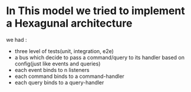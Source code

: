 # In This model we tried to implement a Hexagunal architecture

we had :
  - three level of tests(unit, integration, e2e)
  - a bus which decide to pass a command/query to its handler based on config(just like events and queries)
  - each event binds to n listeners
  - each command binds to a command-handler
  - each query binds to a query-handler
